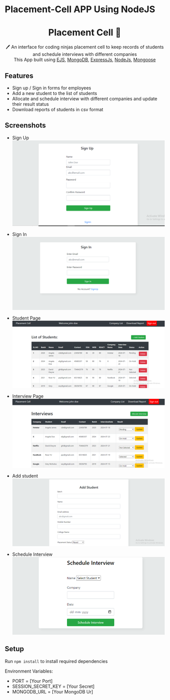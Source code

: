 # Placement-Cell APP Using NodeJS
 <h1 align="center">Placement Cell  📝</h1> 
<p align="center">
 🖊️ An interface for coding ninjas placement cell to keep records of students and schedule interviews with different companies <br>
     This App built using <a href="https://ejs.co/">EJS</a>, <a href="https://www.mongodb.com/">MongoDB</a>, <a href="https://expressjs.com/">ExpressJs</a>, <a href="https://nodejs.org/en/">NodeJs</a>, <a href="https://mongoosejs.com/">Mongoose</a>
</p>

## Features

- Sign up / Sign in forms for employees
- Add a new student to the list of students
- Allocate and schedule interview with different companies and update their result status
- Download reports of students in csv format

## Screenshots

- Sign Up
  ![Sign-Up](public/images/SignUpPage.png)

- Sign In
  ![Sign-In](public/images/SignInPage.png)

- Student Page
  ![Student-Page](public/images/StudentList.png)

- Interview Page
  ![Interview-Page](public/images/StudentInterviewList.png)

- Add student
  ![Add-Student](public/images/addStudentPage.png)

- Schedule Interview
  ![Interview](public/images/scheduledInterviewPage.png)

## Setup

Run `npm install` to install required dependencies

Environment Variables:

- PORT = [Your Port]
- SESSION_SECRET_KEY = [Your Secret]
- MONGODB_URL = [Your MongoDB Ur]
